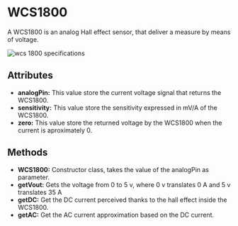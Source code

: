 # WCS1800

A WCS1800 is an analog Hall effect sensor, that deliver a measure by means of voltage. 

![wcs 1800 specifications](https://user-images.githubusercontent.com/36057481/37062708-41545b76-2165-11e8-9dcb-40e44ae11cf3.JPG)

## Attributes

* **analogPin:** This value store the current voltage signal that returns the WCS1800.
* **sensitivity:** This value store the sensitivity expressed in mV/A of the WCS1800.
* **zero:** This value store the returned voltage by the WCS1800 when the current is aproximately 0.

## Methods

* **WCS1800:** Constructor class, takes the value of the analogPin as parameter.
* **getVout:** Gets the voltage from 0 to 5 v, where 0 v translates 0 A and 5 v translates 35 A 
* **getDC:** Get the DC current perceived thanks to the hall effect inside the WCS1800.
* **getAC:** Get the AC current approximation based on the DC current.
